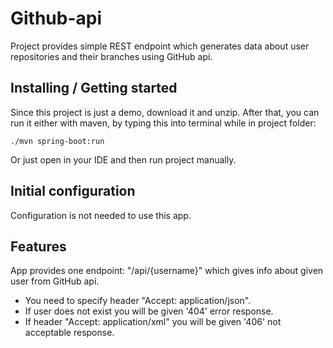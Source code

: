 # Github-api

Project provides simple REST endpoint which generates data about user repositories and their branches using GitHub api.
## Installing / Getting started
Since this project is just a demo, download it and unzip. After that, you can run it either with maven, by typing this into terminal while in project folder:
```shell
./mvn spring-boot:run
```
Or just open in your IDE and then run project manually.
## Initial configuration
Configuration is not needed to use this app.
## Features 
App provides one endpoint: "/api/{username}" which gives info about given user from GitHub api.  
* You need to specify header "Accept: application/json".  
* If user does not exist you will be given '404' error response.  
* If header "Accept: application/xml" you will be given '406' not acceptable response.
